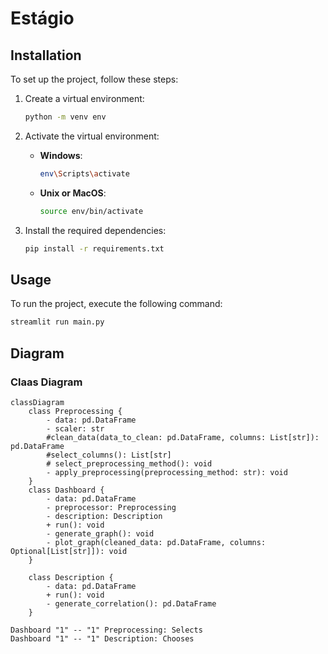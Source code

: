 # Estágio

## Installation

To set up the project, follow these steps:

1. Create a virtual environment:
    ```bash
    python -m venv env
    ```

2. Activate the virtual environment:
    - **Windows**:
        ```bash
        env\Scripts\activate
        ```
    - **Unix or MacOS**:
        ```bash
        source env/bin/activate
        ```

3. Install the required dependencies:
    ```bash
    pip install -r requirements.txt
    ```

## Usage

To run the project, execute the following command:
```bash
streamlit run main.py
```

## Diagram

### Claas Diagram

```mermaid
classDiagram
    class Preprocessing {
        - data: pd.DataFrame
        - scaler: str
        #clean_data(data_to_clean: pd.DataFrame, columns: List[str]): pd.DataFrame
        #select_columns(): List[str]
        # select_preprocessing_method(): void
        - apply_preprocessing(preprocessing_method: str): void
    }
    class Dashboard {
        - data: pd.DataFrame
        - preprocessor: Preprocessing
        - description: Description
        + run(): void
        - generate_graph(): void
        - plot_graph(cleaned_data: pd.DataFrame, columns: Optional[List[str]]): void
    }
    
    class Description {
        - data: pd.DataFrame
        + run(): void
        - generate_correlation(): pd.DataFrame
    }
    
Dashboard "1" -- "1" Preprocessing: Selects
Dashboard "1" -- "1" Description: Chooses
